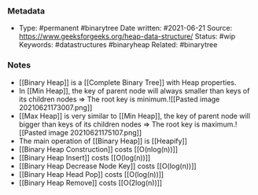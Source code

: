 ### Metadata

-  Type: #permanent #binarytree 
    Date written: #2021-06-21
    Source:  https://www.geeksforgeeks.org/heap-data-structure/
    Status: #wip 
    Keywords:  #datastructures #binaryheap
	Related: #binarytree
	
### Notes
- [[Binary Heap]] is a [[Complete Binary Tree]] with Heap properties.
- In [[Min Heap]], the key of parent node will always smaller than keys of its children nodes => The root key is minimum.![[Pasted image 20210621173007.png]]
- [[Max Heap]] is very similar to [[Min Heap]], the key of parent node will bigger than keys of its children nodes => The root key is maximum.![[Pasted image 20210621175107.png]]
- The main operation of [[Binary Heap]] is [[Heapify]]
- [[Binary Heap Construction]] costs [[O(nlog(n))]]
- [[Binary Heap Insert]] costs [[O(log(n))]]
- [[Binary Heap Decrease Node Key]] costs [[O(log(n))]]
- [[Binary Heap Head Pop]] costs [[O(log(n))]]
- [[Binary Heap Remove]] costs [[O(2log(n))]]